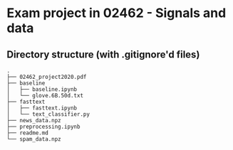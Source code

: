 # Exam project in 02462 - Signals and data

## Directory structure (with .gitignore'd files)
```
.
├── 02462_project2020.pdf
├── baseline
│   ├── baseline.ipynb
│   └── glove.6B.50d.txt
├── fasttext
│   ├── fasttext.ipynb
│   └── text_classifier.py
├── news_data.npz
├── preprocessing.ipynb
├── readme.md
└── spam_data.npz
```
